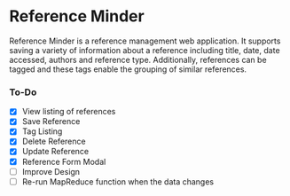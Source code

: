 # Reference Minder

Reference Minder is a reference management web application. It supports saving a variety of information about
a reference including title, date, date accessed, authors and reference type. Additionally, references can be tagged and
these tags enable the grouping of similar references.

### To-Do

- [x] View listing of references
- [x] Save Reference
- [x] Tag Listing
- [x] Delete Reference
- [x] Update Reference
- [x] Reference Form Modal
- [ ] Improve Design
- [ ] Re-run MapReduce function when the data changes